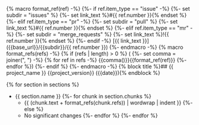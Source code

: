 {% macro format_ref(ref) -%}
    {%- if ref.item_type == "issue" -%}
        {%- set subdir = "issues" %}
        {%- set link_text %}#{{ ref.number }}{% endset %}
    {%- elif ref.item_type == "pr" -%}
        {%- set subdir = "pull" %}
        {%- set link_text %}#{{ ref.number }}{% endset %}
    {%- elif ref.item_type == "mr" -%}
        {%- set subdir = "merge_requests" %}
        {%- set link_text %}!{{ ref.number }}{% endset %}
    {%- endif -%}
[{{ link_text }}]({{base_url}}/{{subdir}}/{{ ref.number }})
{%- endmacro -%}
{% macro format_refs(refs) -%}
    {% if (refs | length) > 0 %} (
        {%- set comma = joiner(", ") -%}
        {% for ref in refs -%}
            {{comma()}}{{format_ref(ref)}}
        {%- endfor %})
    {%- endif %}
{%- endmacro -%}
{% block title %}## {{ project_name }} {{project_version}} ({{date}}){% endblock %}

{% for section in sections %}
- {{ section.name }}
{%- for chunk in section.chunks %}
  - {{ (chunk.text + format_refs(chunk.refs)) | wordwrap | indent }}
{%- else %}
  - No significant changes
{%- endfor %}
{%- endfor %}
